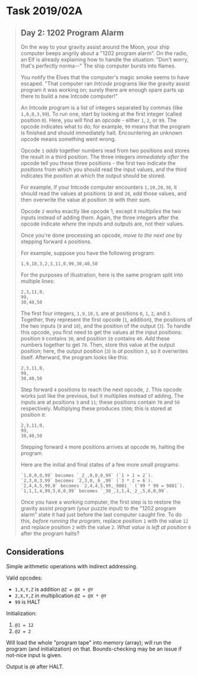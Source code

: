 # Task 2019/02A


> ## Day 2: 1202 Program Alarm
> 
> On the way to your gravity assist around the Moon, your ship computer beeps angrily about a "1202 program alarm". On the radio, an Elf is already explaining how to handle the situation: "Don't worry, that's perfectly norma--" The ship computer bursts into flames.
> 
> You notify the Elves that the computer's magic smoke seems to have escaped. "That computer ran _Intcode_ programs like the gravity assist program it was working on; surely there are enough spare parts up there to build a new Intcode computer!"
> 
> An Intcode program is a list of integers separated by commas (like `1,0,0,3,99`). To run one, start by looking at the first integer (called position `0`). Here, you will find an _opcode_ - either `1`, `2`, or `99`. The opcode indicates what to do; for example, `99` means that the program is finished and should immediately halt. Encountering an unknown opcode means something went wrong.
> 
> Opcode `1` _adds_ together numbers read from two positions and stores the result in a third position. The three integers _immediately after_ the opcode tell you these three positions - the first two indicate the _positions_ from which you should read the input values, and the third indicates the _position_ at which the output should be stored.
> 
> For example, if your Intcode computer encounters `1,10,20,30`, it should read the values at positions `10` and `20`, add those values, and then overwrite the value at position `30` with their sum.
> 
> Opcode `2` works exactly like opcode 1, except it _multiplies_ the two inputs instead of adding them. Again, the three integers after the opcode indicate _where_ the inputs and outputs are, not their values.
> 
> Once you're done processing an opcode, _move to the next one_ by stepping forward `4` positions.
> 
> For example, suppose you have the following program:
> 
> `1,9,10,3,2,3,11,0,99,30,40,50`
> 
> For the purposes of illustration, here is the same program split into multiple lines:
> 
> ```1,9,10,3,
> 2,3,11,0,
> 99,
> 30,40,50
> ```
> 
> The first four integers, `1,9,10,3`, are at positions `0`, `1`, `2`, and `3`. Together, they represent the first opcode (`1`, addition), the positions of the two inputs (`9` and `10`), and the position of the output (`3`). To handle this opcode, you first need to get the values at the input positions: position `9` contains `30`, and position `10` contains `40`. _Add_ these numbers together to get `70`. Then, store this value at the output position; here, the output position (`3`) is _at_ position `3`, so it overwrites itself. Afterward, the program looks like this:
> 
> ```1,9,10,_70_,
> 2,3,11,0,
> 99,
> 30,40,50
> ```
> 
> Step forward `4` positions to reach the next opcode, `2`. This opcode works just like the previous, but it multiplies instead of adding. The inputs are at positions `3` and `11`; these positions contain `70` and `50` respectively. Multiplying these produces `3500`; this is stored at position `0`:
> 
> ```_3500_,9,10,70,
> 2,3,11,0,
> 99,
> 30,40,50
> ```
> 
> Stepping forward `4` more positions arrives at opcode `99`, halting the program.
> 
> Here are the initial and final states of a few more small programs:
> 
>     `1,0,0,0,99` becomes `_2_,0,0,0,99` (`1 + 1 = 2`).
>     `2,3,0,3,99` becomes `2,3,0,_6_,99` (`3 * 2 = 6`).
>     `2,4,4,5,99,0` becomes `2,4,4,5,99,_9801_` (`99 * 99 = 9801`).
>     `1,1,1,4,99,5,6,0,99` becomes `_30_,1,1,4,_2_,5,6,0,99`.
> 
> Once you have a working computer, the first step is to restore the gravity assist program (your puzzle input) to the "1202 program alarm" state it had just before the last computer caught fire. To do this, _before running the program_, replace position `1` with the value `12` and replace position `2` with the value `2`. _What value is left at position_ `0` after the program halts?


## Considerations

Simple arithmetic operations with indirect addressing.

Valid opcodes:

- `1,X,Y,Z` is addition `@Z = @X + @Y`
- `2,X,Y,Z` in multiplication `@Z = @X * @Y`
- `99` is HALT

Initialization:

1. `@1 = 12`
2. `@2 = 2`

Will load the whole "program tape" into memory (array); will run the program (and initialization) on that. Bounds-checking may be an issue if not-nice input is given.

Output is `@0` after HALT.
